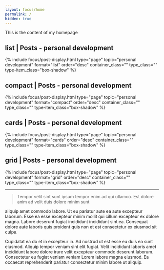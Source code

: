 ```yaml
---
layout: focus/home
permalink: /
hidden: true
---
```


This is the content of my homepage

## list | Posts - personal development
{% include focus/post-display.html type="page" topic="personal development" format="list" order="desc" container_class="" type_class="" type-item_class="box-shadow" %}            

## compact | Posts - personal development
{% include focus/post-display.html type="page" topic="personal development" format="compact" order="desc" container_class="" type_class="" type-item_class="box-shadow" %}            


## cards | Posts - personal development
{% include focus/post-display.html type="page" topic="personal development" format="cards" order="desc" container_class="" type_class="" type-item_class="box-shadow" %}            


## grid | Posts - personal development
{% include focus/post-display.html type="page" topic="personal development" format="grid" order="desc" container_class="" type_class="" type-item_class="box-shadow" %}            

---

> Tempor velit sint sunt ipsum tempor enim ad qui ullamco. Est dolore anim ad velit duis dolore minim sunt

 aliquip amet commodo labore. Ut eu pariatur aute ea aute excepteur laborum. Esse ea esse excepteur minim mollit qui cillum excepteur ex dolore magna. Labore deserunt fugiat incididunt incididunt sint ea. Consequat dolore aute laboris quis proident quis non et est consectetur ex eiusmod sit culpa.

Cupidatat ea do et in excepteur in. Ad nostrud ut est esse eu duis ea sunt eiusmod. Aliquip tempor veniam sint elit fugiat. Velit incididunt laboris amet incididunt labore dolore irure velit excepteur commodo deserunt laborum. Consectetur eu fugiat veniam veniam Lorem labore magna eiusmod. Ea occaecat reprehenderit pariatur consectetur minim labore ut aliquip.